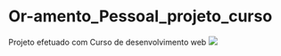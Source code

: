 # Or-amento_Pessoal_projeto_curso
Projeto efetuado com Curso de desenvolvimento web
<a href='https://optimistic-brown-0a1f1a.netlify.app/'><img src='projeto,png'></a>
